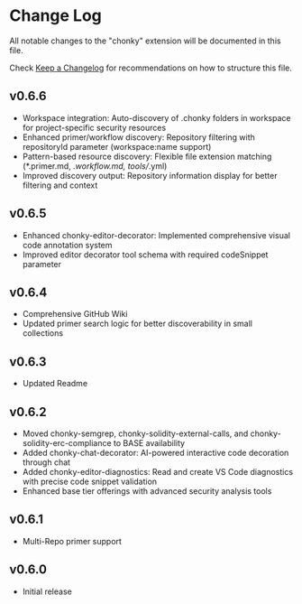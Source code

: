 # Change Log

All notable changes to the "chonky" extension will be documented in this file.

Check [Keep a Changelog](http://keepachangelog.com/) for recommendations on how to structure this file.

## v0.6.6
- Workspace integration: Auto-discovery of .chonky folders in workspace for project-specific security resources
- Enhanced primer/workflow discovery: Repository filtering with repositoryId parameter (workspace:name support)
- Pattern-based resource discovery: Flexible file extension matching (*.primer.md, *.workflow.md, tools/*.yml)
- Improved discovery output: Repository information display for better filtering and context

## v0.6.5
- Enhanced chonky-editor-decorator: Implemented comprehensive visual code annotation system
- Improved editor decorator tool schema with required codeSnippet parameter

## v0.6.4
- Comprehensive GitHub Wiki
- Updated primer search logic for better discoverability in small collections

## v0.6.3
- Updated Readme

## v0.6.2
- Moved chonky-semgrep, chonky-solidity-external-calls, and chonky-solidity-erc-compliance to BASE availability
- Added chonky-chat-decorator: AI-powered interactive code decoration through chat
- Added chonky-editor-diagnostics: Read and create VS Code diagnostics with precise code snippet validation
- Enhanced base tier offerings with advanced security analysis tools

## v0.6.1
- Multi-Repo primer support

## v0.6.0

- Initial release
